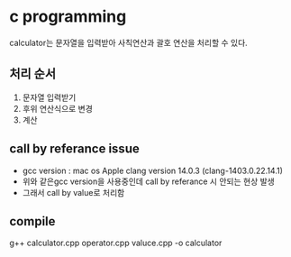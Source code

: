 # c programming

calculator는 문자열을 입력받아 사칙연산과 괄호 연산을 처리할 수 있다.

## 처리 순서

1. 문자열 입력받기
2. 후위 연산식으로 변경
3. 계산

## call by referance issue

- gcc version : mac os Apple clang version 14.0.3 (clang-1403.0.22.14.1)
- 위와 같은gcc version을 사용중인데 call by referance 시 안되는 현상 발생
- 그래서 call by value로 처리함

## compile

g++ calculator.cpp operator.cpp valuce.cpp -o calculator
